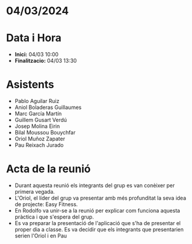 # 04/03/2024

# Data i Hora
- **Inici:** 04/03 10:00
- **Finalitzacio:** 04/03 13:30


# Asistents

- Pablo Aguilar Ruiz
- Aniol Boladeras Guillaumes
- Marc García Martín
- Guillem Gusart Verdú
- Josep Molina Eirin
- Bilal Moussou Bouychfar
- Oriol Muñoz Zapater
- Pau Reixach Jurado

# Acta de la reunió

- Durant aquesta reunió els integrants del grup es van conèixer per primera vegada.
- L'Oriol, el líder del grup va presentar amb més profunditat la seva idea de projecte: Easy Fitness.
- En Rodolfo va unir-se a la reunió per explicar com funciona aquesta pràctica i que s'espera del grup.
- Es va preparar la presentació de l'aplicació que s'ha de presentar el proper dia a classe. Es va decidir que els integrants que presentarien serien l'Oriol i en Pau
